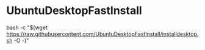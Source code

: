 # UbuntuDesktopFastInstall
bash -c "$(wget https://raw.githubusercontent.com/UbuntuDesktopFastInstall/installdesktop.sh -O -)"
